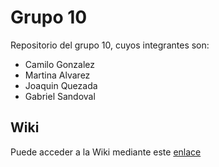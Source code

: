 # Grupo 10

Repositorio del grupo 10, cuyos integrantes son:

* Camilo Gonzalez
* Martina Alvarez
* Joaquin Quezada
* Gabriel Sandoval

## Wiki

Puede acceder a la Wiki mediante este [enlace]()
